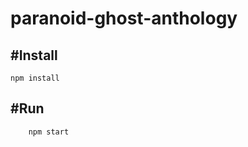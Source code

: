 paranoid-ghost-anthology
========================

#Install
-------
    npm install

#Run
----
		npm start
